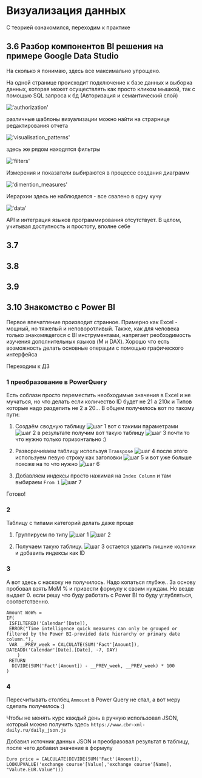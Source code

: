 # Визуализация данных

С теорией ознакомился, переходим к практике

## 3.6 Разбор компонентов BI решения на примере Google Data Studio

На сколько я понимаю, здесь все максимально упрощено.

На одной странице происходит подключение к базе данных и выборка данных, которая может осуществлять как просто кликом мышкой, так  с помощью SQL запроса к бд (Авторизация и семантический слой)

!['authorization'](./img/3.6_BI_auth_and_conn.JPG)

различные шаблоны визуализации можно найти на страрнице редактирования отчета

!['visualisation_patterns'](./img/3.6_BI_groph_types.JPG)

здесь же рядом находятся фильтры

!['filters'](./img/3.6_BI_filters.JPG)

Измерения и показатели выбираются в процессе создания диаграмм

!['dimention_measures'](./img/3.6_BI_mesures.JPG)

Иерархии здесь не наблюдается - все свалено в одну кучу

!['data'](./img/3.6_BI_data.JPG)

API и интеграция языков программирования отсутствует.
В целом, учитывая доступность и простоту, вполне себе

## 3.7

## 3.8

## 3.9

## 3.10 Знакомство с Power BI

Первое впечатление производит странное. Примерно как Excel - мощный, но тяжелый и неповоротливый. Также, как для человека только знакомящегося с BI инструментами, напрягает реобходимость изучения дополнительных языков (M и DAX). Хорошо что есть возможность делать основные операции с помощью графического интерфейса

Переходим к ДЗ

### 1 преобразование в PowerQuery

Есть соблазн просто переместить необходимые значения в Excel и не мучаться, но что делать если количество ID будет не 21 а 210к и Типов которые надо разделить не 2 а 20...
В общем получилось вот по такому пути:

1. Создаём сводную таблицу
![шаг 1](./img/3.10.1.01.JPG)
вот с такими параметрами
![шаг 2](./img/3.10.1.02.JPG)
в результате получим вот такую таблицу
![шаг 3](./img/3.10.1.03.JPG)
почти то что нужно только горизонтально :)

2. Разворачиваем таблицу используя `Transpose`
![шаг 4](./img/3.10.1.04.JPG)
после этого используем певую строку как заголовки
![шаг 5](./img/3.10.1.05.JPG)
и вот уже больше похоже на то что нужно
![шаг 6](./img/3.10.1.06.JPG)

3. Добавляем индексы просто нажимая на `Index Column` и там выбираем `From 1`
![шаг 7](./img/3.10.1.07.JPG)

Готово!

### 2

Таблицу с типами категорий делать даже проще

1. Группируем по типу
![шаг 1](./img/3.10.2.01.JPG)
![шаг 2](./img/3.10.2.02.JPG)

2. Получаем такую таблицу.
![шаг 3](./img/3.10.2.03.JPG)
остается удалить лишние колонки и добавить индексы как ID

### 3

А вот здесь с наскоку не получилось. Надо копаться глубже..
За основу пробовал взять MoM % и привести формулу к своим нуждам. Но везде выдает 0.
если решу что буду работать с Power BI то буду углубляться, соответственно.

```DAX
Amount WoW% = 
IF(
 ISFILTERED('Calendar'[Date]),
 ERROR("Time intelligence quick measures can only be grouped or filtered by the Power BI-provided date hierarchy or primary date column."),
 VAR __PREV_week = CALCULATE(SUM('Fact'[Amount]), DATEADD('Calendar'[Date].[Date], -7, DAY)
    )
 RETURN
  DIVIDE(SUM('Fact'[Amount]) - __PREV_week, __PREV_week) * 100
)
```

### 4

Пересчитывать столбец `Ammount` в Power Query не стал, а вот меру сделать получилось :)

Чтобы не менять курс каждый день в ручную использовал JSON, который можно получить здесь `https://www.cbr-xml-daily.ru/daily_json.js`

Добавил источник данных JSON и преобразовал результат в таблицу, после чего добавил значение в формулу

```DAX
Euro price = CALCULATE(DIVIDE(SUM('Fact'[Amount]), LOOKUPVALUE('exchange course'[Value],'exchange course'[Name], "Valute.EUR.Value")))
```
